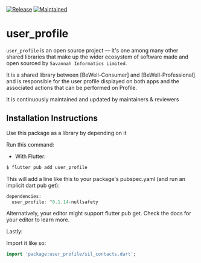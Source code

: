 [![Release](https://img.shields.io/badge/PreRelease-^0.1.14-success.svg?style=for-the-badge)](https://shields.io/)
[![Maintained](https://img.shields.io/badge/Maintained-Actively-informational.svg?style=for-the-badge)](https://shields.io/)

# user_profile

`user_profile` is an open source project &mdash; it's one among many other shared libraries that make up the wider ecosystem of software made and open sourced by `Savannah Informatics Limited`.

It is a shared library between [BeWell-Consumer] and [BeWell-Professional] and is responsible for the user profile displayed on both apps and the associated actions that can be performed on Profile.

It is continuously maintained and updated by maintainers & reviewers

## Installation Instructions

Use this package as a library by depending on it

Run this command:

- With Flutter:

```dart
$ flutter pub add user_profile
```

This will add a line like this to your package's pubspec.yaml (and run an implicit dart pub get):

```dart
dependencies:
  user_profile: ^0.1.14-nullsafety
```

Alternatively, your editor might support flutter pub get. Check the docs for your editor to learn more.

Lastly:

Import it like so:

```dart
import 'package:user_profile/sil_contacts.dart';
```
